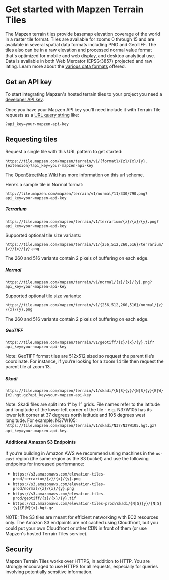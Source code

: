 # Get started with Mapzen Terrain Tiles

The Mapzen terrain tiles provide basemap elevation coverage of the world in a raster tile format. Tiles are available for zooms 0 through 15 and are available in several spatial data formats including PNG and GeoTIFF. The tiles also can be in a raw elevation and processed normal value format that's optimized for mobile and web display, and desktop analytical use. Data is available in both Web Mercator (EPSG:3857) projected and raw latlng. Learn more about the [various data formats](formats.md) offered.

## Get an API key

To start integrating Mapzen's hosted terrain tiles to your project you need a [developer API key](https://mapzen.com/documentation/overview/).

Once you have your Mapzen API key you'll need include it with Terrain Tile requests as a [URL query string](https://en.wikipedia.org/wiki/Query_string) like:

```
?api_key=your-mapzen-api-key
```

## Requesting tiles

Request a single tile with this URL pattern to get started:

```
https://tile.mapzen.com/mapzen/terrain/v1/{format}/{z}/{x}/{y}.{extension}?api_key=your-mapzen-api-key
```

The [OpenStreetMap Wiki](http://wiki.openstreetmap.org/wiki/Slippy_map_tilenames) has more information on this url scheme.

Here’s a sample tile in Normal format:

```
http://tile.mapzen.com/mapzen/terrain/v1/normal/11/330/790.png?api_key=your-mapzen-api-key
```

##### Terrarium

```
https://tile.mapzen.com/mapzen/terrain/v1/terrarium/{z}/{x}/{y}.png?api_key=your-mapzen-api-key
```

Supported optional tile size variants:

  `https://tile.mapzen.com/mapzen/terrain/v1/{256,512,260,516}/terrarium/{z}/{x}/{y}.png`

The 260 and 516 variants contain 2 pixels of buffering on each edge.

##### Normal

```
https://tile.mapzen.com/mapzen/terrain/v1/normal/{z}/{x}/{y}.png?api_key=your-mapzen-api-key
```

Supported optional tile size variants:

  `https://tile.mapzen.com/mapzen/terrain/v1/{256,512,260,516}/normal/{z}/{x}/{y}.png`

The 260 and 516 variants contain 2 pixels of buffering on each edge.

##### GeoTIFF

```
https://tile.mapzen.com/mapzen/terrain/v1/geotiff/{z}/{x}/{y}.tif?api_key=your-mapzen-api-key
```

Note: GeoTIFF format tiles are 512x512 sized so request the parent tile’s coordinate. For instance, if you’re looking for a zoom 14 tile then request the parent tile at zoom 13.

##### Skadi

```
https://tile.mapzen.com/mapzen/terrain/v1/skadi/{N|S}{y}/{N|S}{y}{E|W}{x}.hgt.gz?api_key=your-mapzen-api-key
```

Note: Skadi files are split into 1° by 1° grids. File names refer to the latitude and longitude of the lower left corner of the tile - e.g. N37W105 has its lower left corner at 37 degrees north latitude and 105 degrees west longitude. For example:  N37W105: `https://tile.mapzen.com/mapzen/terrain/v1/skadi/N37/N37W105.hgt.gz?api_key=your-mapzen-api-key`.

#### Additional Amazon S3 Endpoints

If you’re building in Amazon AWS we recommend using machines in the `us-east` region (the same region as the S3 bucket) and use the following endpoints for increased performance:

* `https://s3.amazonaws.com/elevation-tiles-prod/terrarium/{z}/{x}/{y}.png`
* `https://s3.amazonaws.com/elevation-tiles-prod/normal/{z}/{x}/{y}.png`
* `https://s3.amazonaws.com/elevation-tiles-prod/geotiff/{z}/{x}/{y}.tif`
* `https://s3.amazonaws.com/elevation-tiles-prod/skadi/{N|S}{y}/{N|S}{y}{E|W}{x}.hgt.gz`

NOTE: The S3 tiles are meant for efficient networking with EC2 resources only. The Amazon S3 endpoints are not cached using Cloudfront, but you could put your own Cloudfront or other CDN in front of them (or use Mapzen's hosted Terrain Tiles service).

## Security

Mapzen Terrain Tiles works over HTTPS, in addition to HTTP. You are strongly encouraged to use HTTPS for all requests, especially for queries involving potentially sensitive information.
